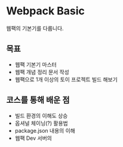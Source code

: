 # Webpack Basic
웹팩의 기본기를 다룹니다.


## 목표

- 웹팩 기본기 마스터
- 웹팩 개념 정리 문서 작성
- 웹팩으로 1개 이상의 토이 프로젝트 빌드 해보기

## 코스를 통해 배운 점

- 빌드 환경의 이해도 상승
- 옵셔널 체이닝(?) 활용법
- package.json 내용의 이해
- 웹팩 Dev 서버의 
